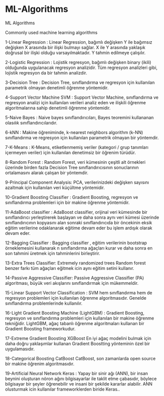 # ML-Algorithms
ML Algorithms

Commonly used machine learning algorithms

1-Linear Regression : Linear Regression,  bağımlı değişken Y ile  bağımsız değişken X arasında bir ilişki bulmayı sağlar. X ile Y arasında yaklaşık doğrusal bir ilişki olduğu varsayılmaktadır. Y tahmin edilmeye çalışılır.

2-Logistic Regression : Lojistik regresyon, bağımlı değişken binary (ikili) olduğunda uygulanacak regresyon analizidir. Tüm regresyon analizleri gibi, lojistik regresyon da bir  tahmin analizdir.

3-Decision Tree : Decision Tree, sınıflandırma ve regresyon için kullanılan parametrik olmayan denetimli öğrenme yöntemidir.

4-Support Vector Machine SVM :  Support Vector Machine, sınıflandırma ve regresyon analizi için kullanılan verileri analiz eden ve  ilişkili öğrenme algoritmalarına sahip denetimli öğrenme yöntemidir.

5-Naive Bayes : Naive bayes  sınıflandırıcıları, Bayes teoremini kullananan olasılık sınıflandırıcılarıdır.

6-kNN : Makine öğreniminde,  k-nearest neighbors algorithm (k-NN) sınıflandırma ve regresyon için kullanılan parametrik olmayan bir yöntemdir.

7-K-Means :  K-Means, etiketlenmemiş veriler (kategori / grup tanımları içermeyen veriler) için kullanılan denetimsiz bir öğrenim türüdür.

8-Random Forest : Random Forest, veri kümesinin çeşitli alt örnekleri üzerinde birden fazla Decision Tree sınıflandırıcısının sonuclarının ortalamasını alarak çalışan bir yöntemdir.

9-Principal Component Analysis: PCA, verilerinizdeki değişken sayısını azaltmak için kullanılan veri küçültme yöntemidir.

10-Gradient Boosting Classifier : Gradient Boosting, regresyon ve sınıflandırma problemleri için bir makine öğrenme yöntemidir.

11-AdaBoost classifier : AdaBoost classifier, orijinal veri kümesinde bir sınıflandırıcı yerleştirerek başlayan ve daha sonra aynı veri kümesi üzerinde sınıflandırıcının kopyasını alan sonraki sınıflandırıcıda bir öncekinin eksik eğitim verilerine odaklanarak eğitime  devam eder bu işlem ardışık olarak devam eder. 

12-Bagging Classifier : Bagging classifier , eğitim verilerinin bootstrap örneklemesini kullanarak n sınıflandırma ağaçları kurar ve daha sonra en son tahmini üretmek için tahminlerini birleştirir.

13-Extra Trees Classifier: Extremely randomized trees Random forest benzer farkı tüm ağaçları eğitmek icin aynı eğitim setini kullanır.

14-Passive Aggressive Classifier: Passive Aggressive Classifier (PA) algoritması, büyük veri akışlarını sınıflandırmak için mükemmeldir.

15-Linear Support Vector Classification : SVM hem sınıflandırma hem de regresyon problemleri için kullanılan öğrenme algoritmasıdır. Genelde sınıflandırma problemlerinde kullanılır.

16-Light Gradient Boosting Machine (LightGBM) : Gradient Boosting, regresyon ve sınıflandırma problemleri için kullanılan bir makine öğrenme tekniğidir. LightGBM, ağaç tabanlı öğrenme algoritmaları kullanan bir Gradient Boosting frameworkudur.

17-Extreme Gradient Boosting XGBoost En iyi ağaç modelini bulmak için daha doğru yaklaşımlar kullanan Gradient Boostting yönteminin özel bir uygulamasıdır.

18-Categorical  Boosting CatBoost CatBoost, son zamanlarda open source bir makine öğrenim algoritmasıdır.

19-Artificial Neural Network Keras : Yapay bir sinir ağı (ANN), bir insan beynini oluşturan nöron ağını bilgisayarlar ile taklit etme çabasıdır, böylece bilgisayar bir şeyler öğrenebilir ve insani bir şekilde kararlar alabilir. ANN olusturmak icin kullanılar frameworklerden biride Keras..

